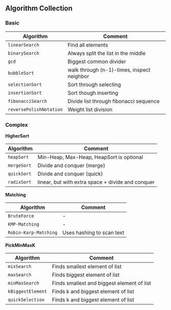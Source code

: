 ## Algorithm Collection

### Basic

| Algorithm               | Comment                                    |
|-------------------------|--------------------------------------------|
| `linearSearch`          | Find all elements                          |
| `binarySearch`          | Always split the list in the middle        |
| `gcd`                   | Biggest common divider                     |
| `bubbleSort`            | walk through (n-1)-times, inspect neighbor |
| `selectionSort`         | Sort through selecting                     |
| `insertionSort`         | Sort though inserting                      |
| `fibonacciSearch`       | Divide list through fibonacci sequence     |
| `reversePolishNotation` | Weight list division                       |

### Complex

**HigherSort**

| Algorithm   | Comment                                           |
|-------------|---------------------------------------------------|
| `heapSort`  | Min-Heap, Max-Heap, HeapSort is optional          |
| `mergeSort` | Divide and conquer (merge)                        |
| `quickSort` | Divide and conquer (quick)                        |
| `radixSort` | linear, but with extra space + divide and conquer |

**Matching**

| Algorithm             | Comment                   |
|-----------------------|---------------------------|
| `BruteForce`          | -                         |
| `KMP-Matching`        | -                         |
| `Robin-Karp-Matching` | Uses hashing to scan text |

**PickMinMaxK**

| Algorithm         | Comment                                    |
|-------------------|--------------------------------------------|
| `mixSearch`       | Finds smallest element of list             |
| `maxSearch`       | Finds biggest element of list              |
| `minMaxSearch`    | Finds smallest and biggest element of list |
| `kBiggestElement` | Finds k and biggest element of list        |
| `quickSelection`  | Finds k and biggest element of list        |
